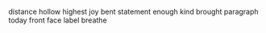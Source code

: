distance hollow highest joy bent statement enough kind brought paragraph today front face label breathe